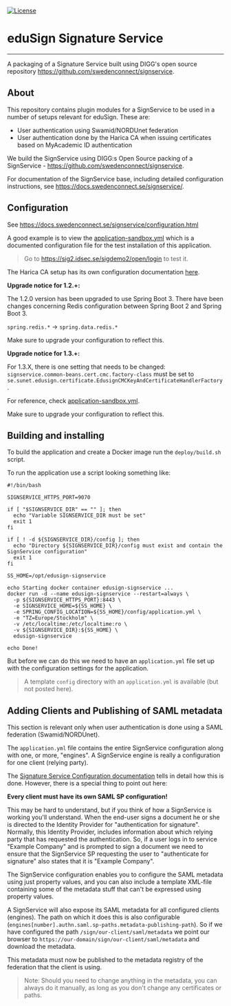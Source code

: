 [![License](https://img.shields.io/badge/License-BSD_2--Clause-orange.svg)](https://opensource.org/licenses/BSD-2-Clause)

# eduSign Signature Service

---

A packaging of a Signature Service built using DIGG's open source repository https://github.com/swedenconnect/signservice.

## About

This repository contains plugin modules for a SignService to be used in a number of setups relevant for eduSign. These are:

- User authentication using Swamid/NORDUnet federation
- User authentication done by the Harica CA when issuing certificates based on MyAcademic ID authentication

We build the SignService using DIGG:s Open Source packing of a SignService - https://github.com/swedenconnect/signservice.

For documentation of the SignService base, including detailed configuration instructions,
see https://docs.swedenconnect.se/signservice/.

## Configuration

See https://docs.swedenconnect.se/signservice/configuration.html

A good example is to view the [application-sandbox.yml](https://github.com/SUNET/signservice-modules/blob/main/signservice-app/src/main/resources/application-sandbox.yml) which
is a documented configuration file for the test installation of this application.

> Go to https://sig2.idsec.se/sigdemo2/open/login to test it.

The Harica CA setup has its own configuration documentation [here](harica/README.md).

**Upgrade notice for 1.2.+:**

The 1.2.0 version has been upgraded to use Spring Boot 3. There have been changes concerning
Redis configuration between Spring Boot 2 and Spring Boot 3.

`spring.redis.*` -> `spring.data.redis.*`

Make sure to upgrade your configuration to reflect this.

**Upgrade notice for 1.3.+:**

For 1.3.X, there is one setting that needs to be changed: `signservice.common-beans.cert.cmc.factory-class` must be set to `se.sunet.edusign.certificate.EdusignCMCKeyAndCertificateHandlerFactory`.

For reference, check [application-sandbox.yml](src/main/resources/application-sandbox.yml).

Make sure to upgrade your configuration to reflect this.

## Building and installing

To build the application and create a Docker image run the `deploy/build.sh` script.

To run the application use a script looking something like:

```
#!/bin/bash

SIGNSERVICE_HTTPS_PORT=9070

if [ "$SIGNSERVICE_DIR" == "" ]; then
  echo "Variable SIGNSERVICE_DIR must be set"
  exit 1
fi

if [ ! -d ${SIGNSERVICE_DIR}/config ]; then
  echo "Directory ${SIGNSERVICE_DIR}/config must exist and contain the SignService configuration"
  exit 1
fi

SS_HOME=/opt/edusign-signservice

echo Starting docker container edusign-signservice ...
docker run -d --name edusign-signservice --restart=always \
  -p ${SIGNSERVICE_HTTPS_PORT}:8443 \
  -e SIGNSERVICE_HOME=${SS_HOME} \
  -e SPRING_CONFIG_LOCATION=${SS_HOME}/config/application.yml \
  -e "TZ=Europe/Stockholm" \
  -v /etc/localtime:/etc/localtime:ro \
  -v ${SIGNSERVICE_DIR}:${SS_HOME} \
  edusign-signservice

echo Done!

```

But before we can do this we need to have an `application.yml` file set up with the configuration settings
for the application. 

> A template `config` directory with an `application.yml` is available (but not posted here).

## Adding Clients and Publishing of SAML metadata

This section is relevant only when user authentication is done using a SAML federation (Swamid/NORDUnet).

The `application.yml` file contains the entire SignService configuration along with one, or more, "engines".
A SignService engine is really a configuration for one client (relying party).

The [Signature Service Configuration documentation](https://docs.swedenconnect.se/signservice/configuration.html) tells in detail how this is done. However, there is a special thing to point out here: 

**Every client must have its own SAML SP configuration!**

This may be hard to understand, but if you think of how a SignService is working you'll understand. When the
end-user signs a document he or she is directed to the Identity Provider for "authentication for signature".
Normally, this Identity Provider, includes information about which relying party that has requested the
authentication. So, if a user logs in to service "Example Company" and is prompted to sign a document
we need to ensure that the SignService SP requesting the user to "authenticate for signature" also states
that it is "Example Company".

The SignService configuration enables you to configure the SAML metadata using just property values, and
you can also include a template XML-file containing some of the metadata stuff that can't be expressed using
property values. 

A SignService will also expose its SAML metadata for all configured clients (engines). The path on which it
does this is also configurable (`engines[number].authn.saml.sp-paths.metadata-publishing-path`). So if we 
have configured the path `/sign/our-client/saml/metadata` we point our browser to 
`https://our-domain/sign/our-client/saml/metadata` and download the metadata.

This metadata must now be published to the metadata registry of the federation that the client is using.

> Note: Should you need to change anything in the metadata, you can always do it manually, as long as
you don't change any certificates or paths.




